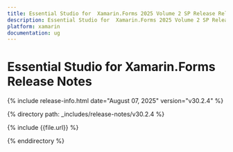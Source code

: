 ```yaml
---
title: Essential Studio for  Xamarin.Forms 2025 Volume 2 SP Release Release Notes  
description: Essential Studio for  Xamarin.Forms 2025 Volume 2 SP Release Release Notes  
platform: xamarin
documentation: ug
---
```


# Essential Studio for  Xamarin.Forms  Release Notes  

{% include release-info.html date="August 07, 2025"  version="v30.2.4" %} 

{% directory path: _includes/release-notes/v30.2.4 %}

{% include {{file.url}} %}

{% enddirectory %}
